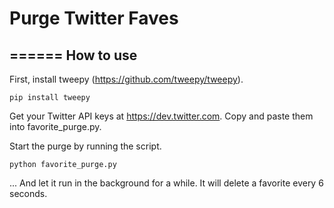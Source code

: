 # Purge Twitter Faves
======
How to use
------------
First, install tweepy (https://github.com/tweepy/tweepy).

    pip install tweepy

Get your Twitter API keys at https://dev.twitter.com. Copy and paste them into favorite_purge.py.

Start the purge by running the script.

    python favorite_purge.py

... And let it run in the background for a while. It will delete a favorite every 6 seconds.
